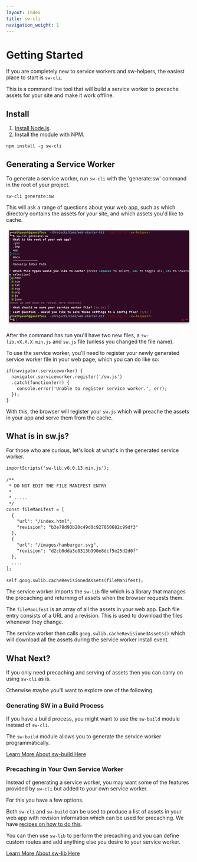 ```yaml
---
layout: index
title: sw-cli
navigation_weight: 1
---
```


# Getting Started

If you are completely new to service workers and sw-helpers,
the easiest place to start is `sw-cli`.

This is a command line tool that will build a service
worker to precache assets for your site and make it work offline.

## Install

1. [Install Node.js](https://nodejs.org/en/).
2. Install the module with NPM.

```
npm install -g sw-cli
```

## Generating a Service Worker

To generate a service worker, run `sw-cli` with the 'generate:sw' command in the root of
your project.

```
sw-cli generate:sw
```

This will ask a range of questions about your web app, such as which directory
contains the assets for your site, and which assets you'd like to cache.

![Screenshot of the sw-cli command.](./images/sw-cli-questions.png)

After the command has run you'll have two new files, a
`sw-lib.vX.X.X.min.js` and `sw.js` file (unless you changed
the file name).

To use the service worker, you'll need to register your
newly generated service worker file in your web page,
which you can do like so:

```
if(navigator.serviceworker) {
  navigator.serviceworker.register('/sw.js')
  .catch(function(err) {
    console.error('Unable to register service worker.', err);
  });
}
```

With this, the browser will register your `sw.js` which
will preache the assets in your app and serve them
from the cache.

## What is in sw.js?

For those who are curious, let's look at what's in the
generated service worker.

```
importScripts('sw-lib.v0.0.13.min.js');

/**
 * DO NOT EDIT THE FILE MANIFEST ENTRY
 *
 * .....
 */
const fileManifest = [
  {
    "url": "/index.html",
    "revision": "b3e78d93b20c49d0c927050682c99df3"
  },
  {
    "url": "/images/hamburger.svg",
    "revision": "d2cb0dda3e8313b990e8dcf5e25d2d0f"
  },
  ....
];

self.goog.swlib.cacheRevisionedAssets(fileManifest);
```

The service worker imports the `sw-lib` file which is
a library that manages the precaching and returning
of assets when the browser requests them.

The `fileManifest` is an array of all the assets in your
web app. Each file entry consists of a URL and a revision.
This is used to download the files whenever they change.

The service worker then calls
`goog.swlib.cacheRevisionedAssets()` which will download
all the assets during the service worker install event.

## What Next?

If you only need precaching and serving of assets then
you can carry on using `sw-cli` as is.

Otherwise maybe you'll want to explore one of the following.

### Generating SW in a Build Process

If you have a build process, you might want to use the
`sw-build` module instead of `sw-cli`.

The `sw-build` module allows you to generate the service worker  
programmatically.

[Learn More About sw-build Here](../reference-docs/stable/latest/module-sw-build.html#main)

### Precaching in Your Own Service Worker

Instead of generating a service worker, you may want some
of the features provided by `sw-cli` but added to your
own service worker.

For this you have a few options.

Both `sw-cli` and `sw-build` can be used to produce a
list of assets in your web app with revision
information which can be used for precaching. We have
[recipes on how to do this](../recipes#main).

You can then use `sw-lib` to perform the precaching and
you can define custom routes and add anything else you
desire to your service worker.

[Learn More About sw-lib Here](../reference-docs/stable/latest/module-sw-lib.html#main)
